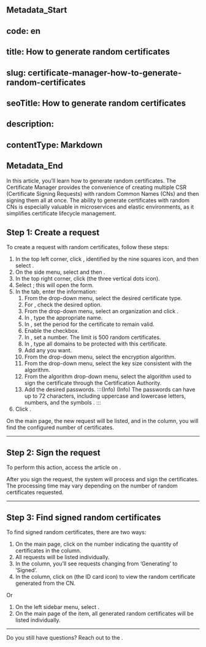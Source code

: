 ## Metadata_Start 
## code: en
## title: How to generate random certificates 
## slug: certificate-manager-how-to-generate-random-certificates 
## seoTitle: How to generate random certificates 
## description:  
## contentType: Markdown 
## Metadata_End
In this article, you’ll learn how to generate random certificates. The Certificate Manager provides the convenience of creating multiple CSR (Certificate Signing Requests) with random Common Names (CNs) and then signing them all at once. The ability to generate certificates with random CNs is especially valuable in microservices and elastic environments, as it simplifies certificate lifecycle management.

## Step 1: Create a request
To create a request with random certificates, follow these steps:

1. In the top left corner, click , identified by the nine squares icon, and then select .
2. On the side menu, select  and then .
3. In the top right corner, click  (the three vertical dots icon).
4. Select ; this will open the  form.
5. In the  tab, enter the information:
    1. From the  drop-down menu, select the desired certificate type.
    2. For , check the desired option.
    3. From the  drop-down menu, select an organization and click .
    4. In , type the appropriate name.
    5. In , set the period for the certificate to remain valid.
    6. Enable the  checkbox.
    7. In , set a number. The limit is 500 random certificates.
    8. In , type all domains to be protected with this certificate.
    9. Add any  you want.
    10. From the  drop-down menu, select the encryption algorithm.
    11. From the  drop-down menu, select the key size consistent with the algorithm.
    12. From the  algorithm drop-down menu, select the algorithm used to sign the certificate through the Certification Authority.
    13. Add the desired passwords.
:::(Info) (Info)
The passwords can have up to 72 characters, including uppercase and lowercase letters, numbers, and the symbols .
:::
9. Click .

On the  main page, the new request will be listed, and in the  column, you will  find the configured number of certificates.
* * *
## Step 2: Sign the request
To perform this action, access the article on .

After you sign the request, the system will process and sign the certificates. The processing time may vary depending on the number of random certificates requested.

* * *

## Step 3: Find signed random certificates
To find signed random certificates, there are two ways:

1. On the  main page, click on the number indicating the quantity of certificates in the  column. 
2. All requests will be listed individually. 
3. In the  column, you’ll see requests changing from ‘Generating’ to ‘Signed’. 
4. In the  column, click on  (the ID card icon) to view the random certificate generated from the CN. 

Or

1. On the left sidebar menu, select .
2. On the main page of the item, all generated random certificates will be listed individually.

* * *
Do you still have questions? Reach out to the .